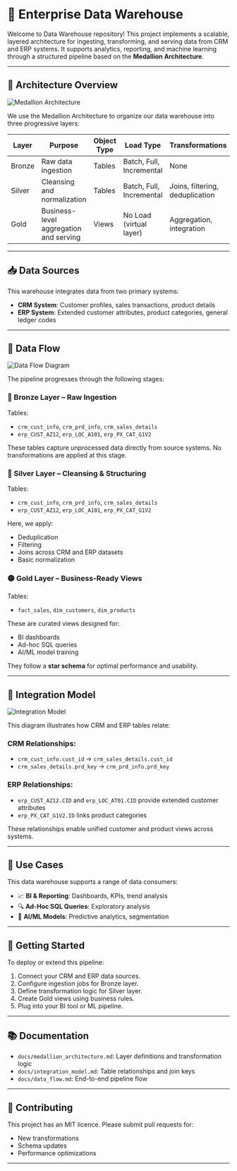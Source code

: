 # 🏢 Enterprise Data Warehouse

Welcome to Data Warehouse repository! This project implements a scalable, layered architecture for ingesting, 
transforming, and serving data from CRM and ERP systems. It supports analytics, reporting, and machine learning through a structured pipeline based on the **Medallion Architecture**.

---

## 🧱 Architecture Overview

![Medallion Architecture](docs/implimentation-docs/DataArchitecture.jpg)

We use the Medallion Architecture to organize our data warehouse into three progressive layers:

| Layer   | Purpose                                | Object Type | Load Type                  | Transformations                          | Data Model         |
|---------|----------------------------------------|-------------|----------------------------|------------------------------------------|--------------------|
| Bronze  | Raw data ingestion                     | Tables      | Batch, Full, Incremental   | None                                     | Raw (No model)     |
| Silver  | Cleansing and normalization            | Tables      | Batch, Full, Incremental   | Joins, filtering, deduplication          | Normalized         |
| Gold    | Business-level aggregation and serving | Views       | No Load (virtual layer)    | Aggregation, integration                 | Star Schema, Aggregated |

---

## 📥 Data Sources

This warehouse integrates data from two primary systems:

- **CRM System**: Customer profiles, sales transactions, product details
- **ERP System**: Extended customer attributes, product categories, general ledger codes

---

## 🔄 Data Flow

![Data Flow Diagram](docs/implimentation-docs/DataFlowDiagram.png)

The pipeline progresses through the following stages:

### 🔹 Bronze Layer – Raw Ingestion
Tables:
- `crm_cust_info`, `crm_prd_info`, `crm_sales_details`
- `erp_CUST_AZ12`, `erp_LOC_A101`, `erp_PX_CAT_G1V2`

These tables capture unprocessed data directly from source systems. No transformations are applied at this stage.

### 🔸 Silver Layer – Cleansing & Structuring
Tables:
- `crm_cust_info`, `crm_prd_info`, `crm_sales_details`
- `erp_CUST_AZ12`, `erp_LOC_A101`, `erp_PX_CAT_G1V2`

Here, we apply:
- Deduplication
- Filtering
- Joins across CRM and ERP datasets
- Basic normalization

### 🟡 Gold Layer – Business-Ready Views
Tables:
- `fact_sales`, `dim_customers`, `dim_products`

These are curated views designed for:
- BI dashboards
- Ad-hoc SQL queries
- AI/ML model training

They follow a **star schema** for optimal performance and usability.

---

## 🔗 Integration Model

![Integration Model](docs/implimentation-docs/IntergrationModel.jpg)

This diagram illustrates how CRM and ERP tables relate:

### CRM Relationships:
- `crm_cust_info.cust_id` → `crm_sales_details.cust_id`
- `crm_sales_details.prd_key` → `crm_prd_info.prd_key`

### ERP Relationships:
- `erp_CUST_AZ12.CID` and `erp_LOC_AT01.CID` provide extended customer attributes
- `erp_PX_CAT_G1V2.ID` links product categories

These relationships enable unified customer and product views across systems.

---

## 🎯 Use Cases

This data warehouse supports a range of data consumers:
- 📈 **BI & Reporting**: Dashboards, KPIs, trend analysis
- 🔍 **Ad-Hoc SQL Queries**: Exploratory analysis
- 🤖 **AI/ML Models**: Predictive analytics, segmentation

---

## 🚀 Getting Started

To deploy or extend this pipeline:
1. Connect your CRM and ERP data sources.
2. Configure ingestion jobs for Bronze layer.
3. Define transformation logic for Silver layer.
4. Create Gold views using business rules.
5. Plug into your BI tool or ML pipeline.

---

## 📚 Documentation

- `docs/medallion_architecture.md`: Layer definitions and transformation logic
- `docs/integration_model.md`: Table relationships and join keys
- `docs/data_flow.md`: End-to-end pipeline flow

---

## 🙌 Contributing

This project has an MIT licence. Please submit pull requests for:
- New transformations
- Schema updates
- Performance optimizations

---
